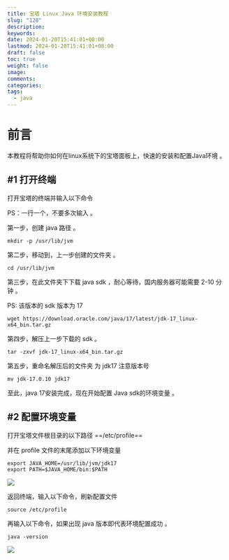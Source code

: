 ```yaml
---
title: 宝塔 Linux Java 环境安装教程
slug: "128"
description: 
keywords: 
date: 2024-01-20T15:41:01+08:00
lastmod: 2024-01-20T15:41:01+08:00
draft: false
toc: true
weight: false
image: 
comments: 
categories: 
tags:
  - java
---
```


# 前言

本教程将帮助你如何在linux系统下的宝塔面板上，快速的安装和配置Java环境 。

## #1 打开终端

打开宝塔的终端并输入以下命令

PS：一行一个，不要多次输入 。

第一步，创建 java 路径 。

```
mkdir -p /usr/lib/jvm
```

第二步，移动到，上一步创建的文件夹 。

```
cd /usr/lib/jvm
```

第三步，在此文件夹下下载 java sdk ，耐心等待，国内服务器可能需要 2-10 分钟 。

PS: 该版本的 sdk 版本为 17

```
wget https://download.oracle.com/java/17/latest/jdk-17_linux-x64_bin.tar.gz
```

第四步，解压上一步下载的 sdk 。

```
tar -zxvf jdk-17_linux-x64_bin.tar.gz
```

第五步，重命名解压后的文件夹 为 jdk17  注意版本号


```
mv jdk-17.0.10 jdk17
```

至此，java 17安装完成，现在开始配置 Java sdk的环境变量 。

## #2 配置环境变量

打开宝塔文件根目录的以下路径 ==/etc/profile==

并在 profile 文件的末尾添加以下环境变量

```
export JAVA_HOME=/usr/lib/jvm/jdk17
export PATH=$JAVA_HOME/bin:$PATH
```

![](https://imgs.leshans.eu.org/2024/01/9b201ba416eafce85648312f23174f18.webp)

返回终端，输入以下命令，刷新配置文件

```
source /etc/profile
```

再输入以下命令，如果出现 java 版本即代表环境配置成功 。

```
java -version
```

![](https://imgs.leshans.eu.org/2024/01/9750070fe7df93ec71020759bdd974c8.webp)



